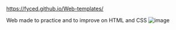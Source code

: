 https://fyced.github.io/Web-templates/

Web made to practice and to improve on HTML and CSS
![image](https://github.com/user-attachments/assets/ac8e94aa-9390-4891-ba9b-45ebee9eff37)
